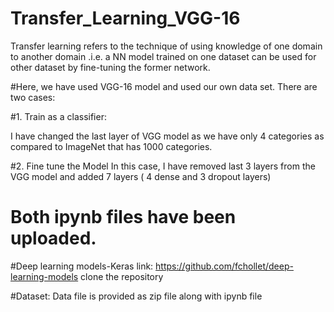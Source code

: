 # Transfer_Learning_VGG-16

Transfer learning refers to the technique of using knowledge of one domain to another domain .i.e. a NN model trained on one dataset can be used for other dataset by fine-tuning the former network.

#Here, we have used VGG-16 model and used our own data set. There are two cases:

#1. Train as a classifier:

I have changed the last layer of VGG model as we have only 4 categories as compared to ImageNet that has 1000 categories.

#2. Fine tune the Model
In this case, I have removed last 3 layers from the  VGG model and added 7 layers ( 4 dense and 3 dropout layers)

# Both ipynb files have been uploaded.

#Deep learning models-Keras link:
https://github.com/fchollet/deep-learning-models 
clone the repository

#Dataset:
Data file is provided as zip file along with ipynb file
